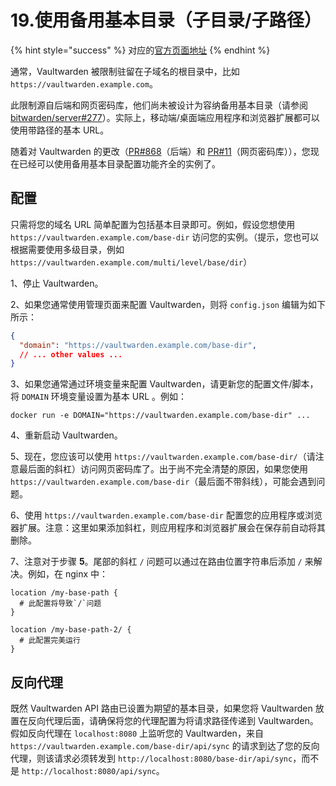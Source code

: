 # 19.使用备用基本目录（子目录/子路径）

{% hint style="success" %}
对应的[官方页面地址](https://github.com/dani-garcia/vaultwarden/wiki/Using-an-alternate-base-dir)
{% endhint %}

通常，Vaultwarden 被限制驻留在子域名的根目录中，比如 `https://vaultwarden.example.com`。

此限制源自后端和网页密码库，他们尚未被设计为容纳备用基本目录（请参阅 [bitwarden/server#277](https://github.com/bitwarden/server/issues/277)）。实际上，移动端/桌面端应用程序和浏览器扩展都可以使用带路径的基本 URL。

随着对 Vaultwarden 的更改（[PR#868](https://github.com/dani-garcia/vaultwarden/pull/868)（后端）和 [PR#11](https://github.com/dani-garcia/bw\_web\_builds/pull/11)（网页密码库）），您现在已经可以使用备用基本目录配置功能齐全的实例了。

## 配置 <a href="#configuration" id="configuration"></a>

只需将您的域名 URL 简单配置为包括基本目录即可。例如，假设您想使用 `https://vaultwarden.example.com/base-dir` 访问您的实例。（提示，您也可以根据需要使用多级目录，例如 `https://vaultwarden.example.com/multi/level/base/dir`）

1、停止 Vaultwarden。

2、如果您通常使用管理页面来配置 Vaultwarden，则将 `config.json` 编辑为如下所示：

```json
{
  "domain": "https://vaultwarden.example.com/base-dir",
  // ... other values ...
}
```

3、如果您通常通过环境变量来配置 Vaultwarden，请更新您的配置文件/脚本，将 `DOMAIN` 环境变量设置为基本 URL 。例如：

```shell
docker run -e DOMAIN="https://vaultwarden.example.com/base-dir" ...
```

4、重新启动 Vaultwarden。

5、现在，您应该可以使用 `https://vaultwarden.example.com/base-dir/`（请注意最后面的斜杠）访问网页密码库了。出于尚不完全清楚的原因，如果您使用 `https://vaultwarden.example.com/base-dir`（最后面不带斜线），可能会遇到问题。

6、使用 `https://vaultwarden.example.com/base-dir` 配置您的应用程序或浏览器扩展。注意：这里如果添加斜杠，则应用程序和浏览器扩展会在保存前自动将其删除。

7、注意对于步骤 **5**。尾部的斜杠 `/` 问题可以通过在路由位置字符串后添加 `/` 来解决。例如，在 nginx 中：

```nginx
location /my-base-path {
  # 此配置将导致`/`问题
}

location /my-base-path-2/ {
  # 此配置完美运行
}
```

## 反向代理 <a href="#reverse-proxying" id="reverse-proxying"></a>

既然 Vaultwarden API 路由已设置为期望的基本目录，如果您将 Vaultwarden 放置在反向代理后面，请确保将您的代理配置为将请求路径传递到 Vaultwarden。假如反向代理在 `localhost:8080` 上监听您的 Vaultwarden，来自 `https://vaultwarden.example.com/base-dir/api/sync` 的请求到达了您的反向代理，则该请求必须转发到 `http://localhost:8080/base-dir/api/sync`，而不是 `http://localhost:8080/api/sync`。
